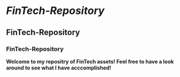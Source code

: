 # *FinTech-Repository*
## FinTech-Repository
### FinTech-Repository
**Welcome to my repositry of FinTech assets! Feel free to have a look around to see what I have acccomplished!**
